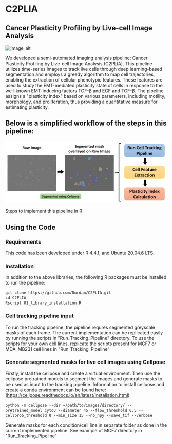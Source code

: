 # C2PLIA
## Cancer Plasticity Profiling by Live-cell Image Analysis

![image_alt](https://github.com/Durdam/C2PLIA/blob/700197d24e83af85f2ec3ed05f893e6c74cb2ba1/Images/Pipeline_framework_image.png)

We developed a semi-automated imaging analysis pipeline: Cancer Plasticity Profiling by Live-cell Image Analysis (C2PLIA). This pipeline utilizes time-series images to track live cells through deep learning-based segmentation and employs a greedy algorithm to map cell trajectories, enabling the extraction of cellular phenotypic features. These features are used to study the EMT-mediated plasticity state of cells in response to the well-known EMT-inducing factors TGF-β and EGF and TGF-β. The pipeline assigns a "plasticity index" based on various parameters, including motility, morphology, and proliferation, thus providing a quantitative measure for estimating plasticity.

## Below is a simplified workflow of the steps in this pipeline:

![image_alt](https://github.com/Durdam/C2PLIA/blob/2459d9d60497a2d9eb586a501697a549d6a026c3/Images/workflow_image.png)

Steps to implement this pipeline in R:
## Using the Code
### Requirements
This code has been developed under R 4.4.1, and Ubuntu 20.04.6 LTS.
### Installation
In addition to the above libraries, the following R packages must be installed to run the pipeline:
```shell
git clone https://github.com/Durdam/C2PLIA.git
cd C2PLIA
Rscript 01_library_installation.R
```
### Cell tracking pipeline input
To run the tracking pipeline, the pipeline requres segmented greyscale masks of each frame. The current implementation can be replicated easily by running the scripts in "Run_Tracking_Pipeline" directory.
To use the scripts for your own cell lines, replicate the scripts present for MCF7 or MDA_MB231 cell lines in "Run_Tracking_Pipeline"

### Generate segmented masks for live cell images using Cellpose
Firstly, install the cellpose and create a virtual environment. Then use the cellpose pretrained models to segment the images and generate masks to be used as input to the tracking pipeline.
Information to install cellpose and create a conda environment can be found here: (https://cellpose.readthedocs.io/en/latest/installation.html)
```shell
python -m cellpose --dir ~/path/to/images/directory/ --pretrained_model cyto3 --diameter 45 --flow_threshold 0.5 --cellprob_threshold 0 --min_size 15 --no_npy --save_tif --verbose
```
Generate masks for each condition/cell line in separate folder as done in the current implemented pipeline. See example of MCF7 directory in "Run_Tracking_Pipeline"



